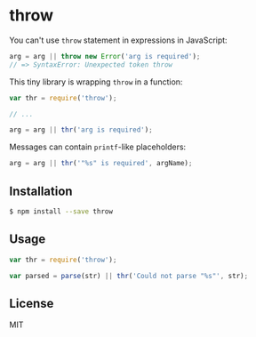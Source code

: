 # throw

You can't use `throw` statement in expressions in JavaScript:

```js
arg = arg || throw new Error('arg is required'); 
// => SyntaxError: Unexpected token throw
```

This tiny library is wrapping `throw` in a function:

```js
var thr = require('throw');

// ...

arg = arg || thr('arg is required'); 
```

Messages can contain `printf`-like placeholders:

```js
arg = arg || thr('"%s" is required', argName); 
```

## Installation

```bash
$ npm install --save throw
```

## Usage

```js
var thr = require('throw');

var parsed = parse(str) || thr('Could not parse "%s"', str);
```

## License

MIT
